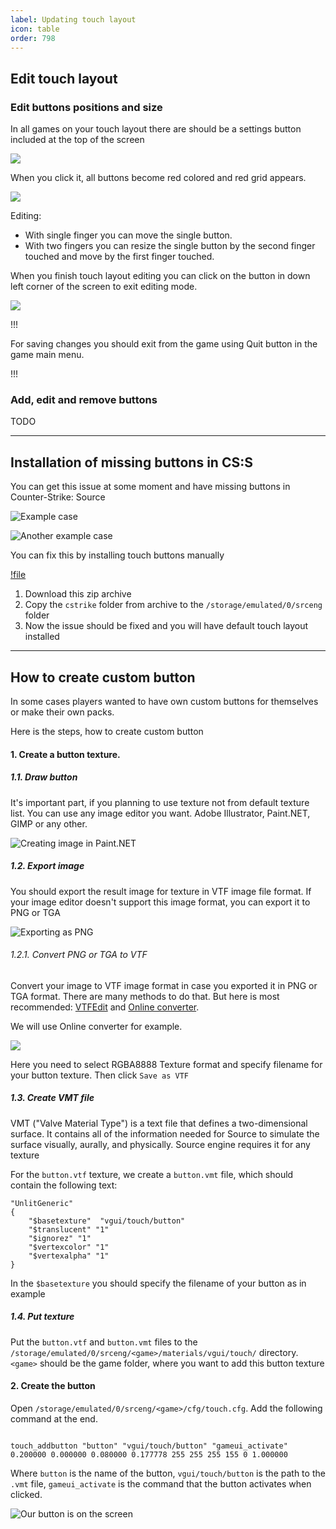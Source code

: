 ```yaml
---
label: Updating touch layout
icon: table
order: 798
---
```


## Edit touch layout

### Edit buttons positions and size

In all games on your touch layout there are should be a settings button included at the top of the screen

![](../static/edit-buttons-1.jpg)

When you click it, all buttons become red colored and red grid appears.

![](../static/edit-buttons-2.png)

Editing:

- With single finger you can move the single button.
- With two fingers you can resize the single button by the second finger touched and move by the first finger touched.

When you finish touch layout editing you can click on the button in down left corner of the screen to exit editing mode.

![](../static/edit-buttons-3.jpg)

!!!

For saving changes you should exit from the game using Quit button in the game main menu.

!!!

### Add, edit and remove buttons

TODO

---

## Installation of missing buttons in CS:S

You can get this issue at some moment and have missing buttons in Counter-Strike: Source

![Example case](../static/missing-buttons-css.jpg)

![Another example case](../static/default-buttons-css.jpg)

You can fix this by installing touch buttons manually

[!file](https://cdn.discordapp.com/attachments/775750585387450379/954063398444888124/touch_buttons_css3.zip)

1. Download this zip archive
2. Copy the `cstrike` folder from archive to the `/storage/emulated/0/srceng` folder
3. Now the issue should be fixed and you will have default touch layout installed

---

## How to create custom button

In some cases players wanted to have own custom buttons for themselves or make their own packs.

Here is the steps, how to create custom button

#### 1. Create a button texture.

##### 1.1. Draw button

It's important part, if you planning to use texture not from default texture list. You can use any image editor you want. Adobe Illustrator, Paint.NET, GIMP or any other.

![Creating image in Paint.NET](../static/create-button-1.png)

##### 1.2. Export image

You should export the result image for texture in VTF image file format. If your image editor doesn't support this image format, you can export it to PNG or TGA

![Exporting as PNG](../static/create-button-2.png)

###### 1.2.1. Convert PNG or TGA to VTF

Convert your image to VTF image format in case you exported it in PNG or TGA format. There are many methods to do that. But here is most recommended: [VTFEdit](https://github.com/NeilJed/VTFLib/releases/) and [Online converter](https://rafradek.github.io/Mishcatt/).

We will use Online converter for example.

![](../static/create-button-3.png)

Here you need to select RGBA8888 Texture format and specify filename for your button texture. Then click `Save as VTF`

##### 1.3. Create VMT file

VMT ("Valve Material Type") is a text file that defines a two-dimensional surface. It contains all of the information needed for Source to simulate the surface visually, aurally, and physically. Source engine requires it for any texture

For the `button.vtf` texture, we create a `button.vmt` file, which should contain the following text:

```
"UnlitGeneric"
{
	"$basetexture"	"vgui/touch/button"
	"$translucent" "1"
	"$ignorez" "1"
	"$vertexcolor" "1"
	"$vertexalpha" "1"
}
```

In the `$basetexture` you should specify the filename of your button as in example

##### 1.4. Put texture

Put the `button.vtf` and `button.vmt` files to the `/storage/emulated/0/srceng/<game>/materials/vgui/touch/` directory. `<game>` should be the game folder, where you want to add this button texture

#### 2. Create the button

Open `/storage/emulated/0/srceng/<game>/cfg/touch.cfg`. Add the following command at the end.

```

touch_addbutton "button" "vgui/touch/button" "gameui_activate" 0.200000 0.000000 0.080000 0.177778 255 255 255 155 0 1.000000

```

Where `button` is the name of the button, `vgui/touch/button` is the path to the `.vmt` file, `gameui_activate` is the command that the button activates when clicked.

![Our button is on the screen](../static/create-button-4.jpg)